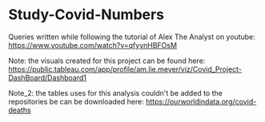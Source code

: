 # Study-Covid-Numbers

Queries written while following the tutorial of Alex The Analyst on youtube: https://www.youtube.com/watch?v=qfyynHBFOsM

Note: the visuals created for this project can be found here: https://public.tableau.com/app/profile/am.lie.meyer/viz/Covid_Project-DashBoard/Dashboard1

Note_2: the tables uses for this analysis couldn't be added to the repositories be can be downloaded here: https://ourworldindata.org/covid-deaths
